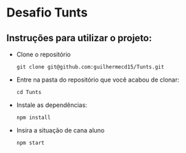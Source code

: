 # Desafio Tunts

## Instruções para utilizar o projeto:

* Clone o repositório

      git clone git@github.com:guilhermecd15/Tunts.git

* Entre na pasta do repositório que você acabou de clonar:

      cd Tunts

* Instale as dependências:

      npm install

* Insira a situação de cana aluno

      npm start
